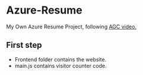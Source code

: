 # Azure-Resume
My Own Azure Resume Project, following [AGC video.](https://www.youtube.com/watch?v=ieYrBWmkfno&t=1324s)

## First step
- Frontend folder contains the website.
- main.js contains visitor counter code.

